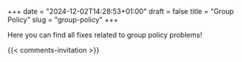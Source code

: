 +++
date = "2024-12-02T14:28:53+01:00"
draft = false
title = "Group Policy"
slug = "group-policy"
+++


Here you can find all fixes related to group policy problems!

{{< comments-invitation >}}